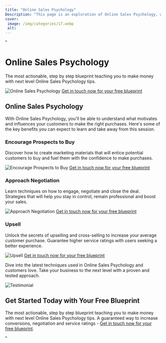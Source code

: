 ```yaml
---
title: "Online Sales Psychology"
Description: "This page is an exploration of Online Sales Psychology, with advice and tips for individuals looking to make extra money on the side. Learn how psychological research can help you make more money online and discover how to remove any mental and emotional blocks to success. Keyword: Online Sales Psychology."
cover: 
 image: /img/categories/17.webp
 alt: 
---
```


"<h1>Online Sales Psychology</h1>
<p>The most actionable, step by step blueprint teaching you to make money with next level Online Sales Psychology tips.</p>
<img src="online-psychology.jpg" alt="Online Sales Psychology" />
<a href="/contact" class="btn btn-primary">Get in touch now for your free blueprint</a>

<h2>Online Sales Psychology</h2>
<p>With Online Sales Psychology, you'll be able to understand what motivates and influences your customers to make the right purchases. Here's some of the key benefits you can expect to learn and take away from this session.</p>

<h3>Encourage Prospects to Buy</h3>
<p>Discover how to create marketing materials that will entice potential customers to buy and fuel them with the confidence to make purchases.</p>
<img src="encourage.jpg" alt="Encourage Prospects to Buy" />
<a href="/contact" class="btn btn-primary">Get in touch now for your free blueprint</a>

<h3>Approach Negotiation</h3>
<p>Learn techniques on how to engage, negotiate and close the deal. Strategies that will help you stay in control, remain professional and boost your sales.</p>
<img src="negotiate.jpg" alt="Approach Negotiation" />
<a href="/contact" class="btn btn-primary">Get in touch now for your free blueprint</a>

<h3>Upsell</h3>
<p>Unlock the secrets of upselling and cross-selling to increase your average customer purchase. Guarantee higher service ratings with users seeking a better experience.</p>
<img src="upsell.jpg" alt="Upsell" />
<a href="/contact" class="btn btn-primary">Get in touch now for your free blueprint</a>

<p>Dive into the latest techniques used in Online Sales Psychology and customers love. Take your business to the next level with a proven and tested approach.</p>
<img src="testimonial.jpg" alt="Testimonial" />

<h2>Get Started Today with Your Free Blueprint</h2>
<p>The most actionable, step by step blueprint teaching you to make money with next level Online Sales Psychology tips. A guaranteed way to increase conversions, negotiation and service ratings - <a href="/contact" class="btn btn-primary">Get in touch now for your free blueprint</a>.</p>"